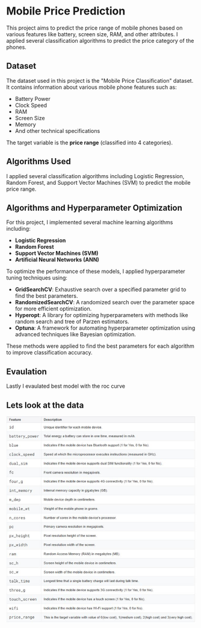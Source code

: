 # Mobile Price Prediction #

This project aims to predict the price range of mobile phones based on various features like battery, screen size, RAM, and other attributes. I applied several classification algorithms to predict the price category of the phones.


## Dataset ##

The dataset used in this project is the "Mobile Price Classification" dataset. It contains information about various mobile phone features such as:

- Battery Power
- Clock Speed
- RAM
- Screen Size
- Memory
- And other technical specifications

The target variable is the **price range** (classified into 4 categories).
## Algorithms Used ##

I applied several classification algorithms including Logistic Regression, Random Forest, and Support Vector Machines (SVM) to predict the mobile price range.
## Algorithms and Hyperparameter Optimization ##

For this project, I implemented several machine learning algorithms including:

- **Logistic Regression**
- **Random Forest**
- **Support Vector Machines (SVM)**
- **Artificial Neural Networks (ANN)**

To optimize the performance of these models, I applied hyperparameter tuning techniques using:

- **GridSearchCV**: Exhaustive search over a specified parameter grid to find the best parameters.
- **RandomizedSearchCV**: A randomized search over the parameter space for more efficient optimization.
- **Hyperopt**: A library for optimizing hyperparameters with methods like random search and tree of Parzen estimators.
- **Optuna**: A framework for automating hyperparameter optimization using advanced techniques like Bayesian optimization.

These methods were applied to find the best parameters for each algorithm to improve classification accuracy.
## Evaulation ##
Lastly I evaulated best model with the roc curve


## Lets look at the data ##


![Ekran Alıntısı](images/Ekran%20Alıntısı.JPG)






















